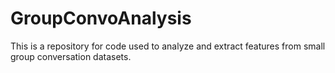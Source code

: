 # GroupConvoAnalysis
This is a repository for code used to analyze and extract features from small group conversation datasets. 
